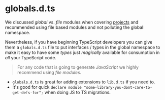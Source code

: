 # globals.d.ts

We discussed _global_ vs. _file_ modules when covering [projects](./) and recommended using file based modules and not polluting the global namespace.

Nevertheless, if you have beginning TypeScript developers you can give them a `globals.d.ts` file to put interfaces / types in the global namespace to make it easy to have some _types_ just _magically_ available for consumption in _all_ your TypeScript code.

> For any code that is going to generate _JavaScript_ we highly recommend using _file modules_.

* `globals.d.ts` is great for adding extensions to `lib.d.ts` if you need to.
* It's good for quick `declare module "some-library-you-dont-care-to-get-defs-for";` when doing JS to TS migrations.

